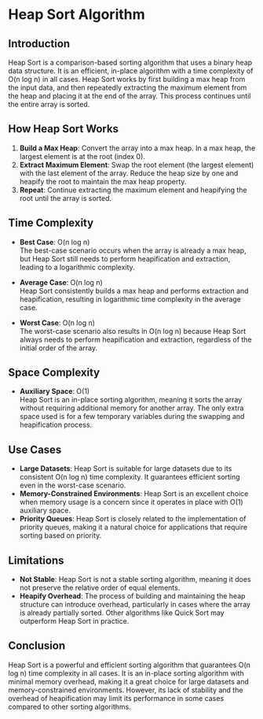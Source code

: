 # Heap Sort Algorithm

## Introduction

Heap Sort is a comparison-based sorting algorithm that uses a binary heap data structure. It is an efficient, in-place algorithm with a time complexity of O(n log n) in all cases. Heap Sort works by first building a max heap from the input data, and then repeatedly extracting the maximum element from the heap and placing it at the end of the array. This process continues until the entire array is sorted.

## How Heap Sort Works

1. **Build a Max Heap**: Convert the array into a max heap. In a max heap, the largest element is at the root (index 0).
2. **Extract Maximum Element**: Swap the root element (the largest element) with the last element of the array. Reduce the heap size by one and heapify the root to maintain the max heap property.
3. **Repeat**: Continue extracting the maximum element and heapifying the root until the array is sorted.

## Time Complexity

- **Best Case**: O(n log n)  
  The best-case scenario occurs when the array is already a max heap, but Heap Sort still needs to perform heapification and extraction, leading to a logarithmic complexity.

- **Average Case**: O(n log n)  
  Heap Sort consistently builds a max heap and performs extraction and heapification, resulting in logarithmic time complexity in the average case.

- **Worst Case**: O(n log n)  
  The worst-case scenario also results in O(n log n) because Heap Sort always needs to perform heapification and extraction, regardless of the initial order of the array.

## Space Complexity

- **Auxiliary Space**: O(1)  
  Heap Sort is an in-place sorting algorithm, meaning it sorts the array without requiring additional memory for another array. The only extra space used is for a few temporary variables during the swapping and heapification process.

## Use Cases

- **Large Datasets**: Heap Sort is suitable for large datasets due to its consistent O(n log n) time complexity. It guarantees efficient sorting even in the worst-case scenario.
- **Memory-Constrained Environments**: Heap Sort is an excellent choice when memory usage is a concern since it operates in place with O(1) auxiliary space.
- **Priority Queues**: Heap Sort is closely related to the implementation of priority queues, making it a natural choice for applications that require sorting based on priority.

## Limitations

- **Not Stable**: Heap Sort is not a stable sorting algorithm, meaning it does not preserve the relative order of equal elements.
- **Heapify Overhead**: The process of building and maintaining the heap structure can introduce overhead, particularly in cases where the array is already partially sorted. Other algorithms like Quick Sort may outperform Heap Sort in practice.

## Conclusion

Heap Sort is a powerful and efficient sorting algorithm that guarantees O(n log n) time complexity in all cases. It is an in-place sorting algorithm with minimal memory overhead, making it a great choice for large datasets and memory-constrained environments. However, its lack of stability and the overhead of heapification may limit its performance in some cases compared to other sorting algorithms.
